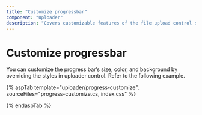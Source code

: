 ```yaml
---
title: "Customize progressbar"
component: "Uploader"
description: "Covers customizable features of the file upload control such as a preview image, invisible upload, progress bar, sort the file list and more."
---
```


# Customize progressbar

You can customize the progress bar’s size, color, and background by overriding  the styles in uploader control. Refer to the following example.

{% aspTab template="uploader/progress-customize", sourceFiles="progress-customize.cs, index.css" %}

{% endaspTab %}